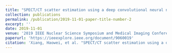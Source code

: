 ```yaml
---
title: "SPECT/CT scatter estimation using a deep convolutional neural network: implementation in Y-90 imaging"
collection: publications
permalink: /publication/2019-11-01-paper-title-number-2
excerpt: ''
date: 2019-11-01
venue: '2019 IEEE Nuclear Science Symposium and Medical Imaging Conference (NSS/MIC).'
paperurl: 'https://ieeexplore.ieee.org/document/9060019'
citation: 'Xiang, Haowei, et al. "SPECT/CT scatter estimation using a deep convolutional neural network: implementation in Y-90 imaging." 2019 IEEE Nuclear Science Symposium and Medical Imaging Conference (NSS/MIC). IEEE, 2019.'
---
```

